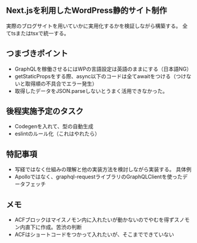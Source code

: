 ## Next.jsを利用したWordPress静的サイト制作
実際のブログサイトを用いていかに実用化するかを検証しながら構築する。
全てtsまたはtsxで統一する。

## つまづきポイント
- GraphQLを稼働させるにはWPの言語設定は英語のままにする（日本語NG）
- getStaticPropsをする際、async以下のコードは全てawaitをつける（つけないと取得順の不具合でエラー発生）
- 取得したデータをJSON.parseしないとうまく活用できなかった。

## 後程実施予定のタスク
- Codegenを入れて、型の自動生成
- eslintのルール化（これはやれたら）

## 特記事項
- 写経ではなく仕組みの理解と他の実装方法を検討しながら実装する。
具体例
-  Apolloではなく、graphql-requestライブラリのGraphQLClientを使ったデータフェッチ

## メモ
- ACFブロックはマイスノモン内に入れたいが動かないのでやむを得ずスノモン内直下に作成。苦渋の判断
- ACFはショートコードをつかって入れたいが、そこまでできていない
